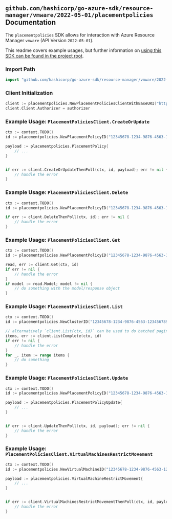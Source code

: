 
## `github.com/hashicorp/go-azure-sdk/resource-manager/vmware/2022-05-01/placementpolicies` Documentation

The `placementpolicies` SDK allows for interaction with Azure Resource Manager `vmware` (API Version `2022-05-01`).

This readme covers example usages, but further information on [using this SDK can be found in the project root](https://github.com/hashicorp/go-azure-sdk/tree/main/docs).

### Import Path

```go
import "github.com/hashicorp/go-azure-sdk/resource-manager/vmware/2022-05-01/placementpolicies"
```


### Client Initialization

```go
client := placementpolicies.NewPlacementPoliciesClientWithBaseURI("https://management.azure.com")
client.Client.Authorizer = authorizer
```


### Example Usage: `PlacementPoliciesClient.CreateOrUpdate`

```go
ctx := context.TODO()
id := placementpolicies.NewPlacementPolicyID("12345678-1234-9876-4563-123456789012", "example-resource-group", "privateCloudValue", "clusterValue", "placementPolicyValue")

payload := placementpolicies.PlacementPolicy{
	// ...
}


if err := client.CreateOrUpdateThenPoll(ctx, id, payload); err != nil {
	// handle the error
}
```


### Example Usage: `PlacementPoliciesClient.Delete`

```go
ctx := context.TODO()
id := placementpolicies.NewPlacementPolicyID("12345678-1234-9876-4563-123456789012", "example-resource-group", "privateCloudValue", "clusterValue", "placementPolicyValue")

if err := client.DeleteThenPoll(ctx, id); err != nil {
	// handle the error
}
```


### Example Usage: `PlacementPoliciesClient.Get`

```go
ctx := context.TODO()
id := placementpolicies.NewPlacementPolicyID("12345678-1234-9876-4563-123456789012", "example-resource-group", "privateCloudValue", "clusterValue", "placementPolicyValue")

read, err := client.Get(ctx, id)
if err != nil {
	// handle the error
}
if model := read.Model; model != nil {
	// do something with the model/response object
}
```


### Example Usage: `PlacementPoliciesClient.List`

```go
ctx := context.TODO()
id := placementpolicies.NewClusterID("12345678-1234-9876-4563-123456789012", "example-resource-group", "privateCloudValue", "clusterValue")

// alternatively `client.List(ctx, id)` can be used to do batched pagination
items, err := client.ListComplete(ctx, id)
if err != nil {
	// handle the error
}
for _, item := range items {
	// do something
}
```


### Example Usage: `PlacementPoliciesClient.Update`

```go
ctx := context.TODO()
id := placementpolicies.NewPlacementPolicyID("12345678-1234-9876-4563-123456789012", "example-resource-group", "privateCloudValue", "clusterValue", "placementPolicyValue")

payload := placementpolicies.PlacementPolicyUpdate{
	// ...
}


if err := client.UpdateThenPoll(ctx, id, payload); err != nil {
	// handle the error
}
```


### Example Usage: `PlacementPoliciesClient.VirtualMachinesRestrictMovement`

```go
ctx := context.TODO()
id := placementpolicies.NewVirtualMachineID("12345678-1234-9876-4563-123456789012", "example-resource-group", "privateCloudValue", "clusterValue", "virtualMachineIdValue")

payload := placementpolicies.VirtualMachineRestrictMovement{
	// ...
}


if err := client.VirtualMachinesRestrictMovementThenPoll(ctx, id, payload); err != nil {
	// handle the error
}
```
